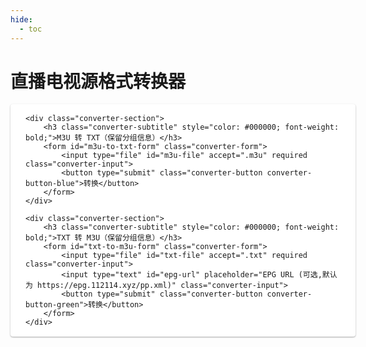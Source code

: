 ```yaml
---
hide:
  - toc
---
```


# 直播电视源格式转换器

<style>
/* 转换器容器的样式 */
.converter-container {
    background-color: #ffffff; /* 设置白色背景 */
    padding: 0.1rem 1.5rem; /* 设置内边距,上下0.1rem,左右1.5rem */
    border-radius: 4px; /* 添加圆角效果 */
    width: 100%; /* 设置宽度为100% */
    max-width: 100%; /* 确保不超过父容器宽度 */
    margin: 0.1rem 0; /* 上下外边距为1rem,左右为0 */
    box-shadow: 0 1px 3px rgba(0, 0, 0, 0.12), 0 1px 2px rgba(0, 0, 0, 0.24); /* 添加阴影效果 */
}

/* 转换器标题样式 */
.converter-title {
    font-size: 0.5rem; /* 设置字体大小 */
    font-weight: 500; /* 设置字体粗细 */
    margin-bottom: 1.5rem; /* 设置下外边距 */
    color: #3f51b5; /* 设置文字颜色为蓝色 */
}

/* 转换器各部分的样式 */
.converter-section {
    margin-bottom: 1rem; /* 设置下外边距,保持各部分之间的间距 */
}

/* 第一个部分的特殊样式 */
.converter-section:first-child {
    margin-top: -0.5rem; /* 为第一个部分添加负的上边距,减少顶部空间 */
}

/* 副标题样式 */
.converter-subtitle {
    font-size: 1.1rem; /* 设置字体大小 */
    font-weight: 500; /* 设置字体粗细 */
    margin-bottom: 0.75rem; /* 设置下外边距,减少副标题和表单之间的间距 */
    color: #424242; /* 设置文字颜色为深灰色 */
}

/* 表单样式 */
.converter-form {
    display: flex; /* 使用弹性布局 */
    flex-direction: column; /* 设置主轴方向为垂直 */
    gap: 0.75rem; /* 设置表单元素之间的间距 */
}

/* 输入框样式 */
.converter-input {
    width: 100%; /* 设置宽度为100% */
    padding: 0.6rem; /* 设置内边距 */
    border: 1px solid #e0e0e0; /* 设置边框样式 */
    border-radius: 4px; /* 添加圆角效果 */
    font-size: 0.9rem; /* 设置字体大小 */
    transition: border-color 0.2s; /* 添加边框颜色变化的过渡效果 */
}

/* 输入框焦点样式 */
.converter-input:focus {
    outline: none; /* 移除默认的焦点轮廓 */
    border-color: #3f51b5; /* 设置焦点时的边框颜色 */
}

/* 按钮通用样式 */
.converter-button {
    width: 100%; /* 设置宽度为100% */
    padding: 0.6rem; /* 设置内边距 */
    color: white; /* 设置文字颜色为白色 */
    border: none; /* 移除边框 */
    border-radius: 4px; /* 添加圆角效果 */
    font-size: 0.9rem; /* 设置字体大小 */
    font-weight: 500; /* 设置字体粗细 */
    cursor: pointer; /* 设置鼠标悬停时的光标样式 */
    transition: background-color 0.2s; /* 添加背景颜色变化的过渡效果 */
    margin-top: 0.25rem; /* 设置上外边距,减少按钮上方的额外间距 */
}

/* 蓝色按钮样式 */
.converter-button-blue {
    background-color: #3b82f6; /* 设置背景颜色为蓝色 */
}

/* 蓝色按钮悬停样式 */
.converter-button-blue:hover {
    background-color: #2563eb; /* 设置悬停时的背景颜色为深蓝色 */
}

/* 绿色按钮样式 */
.converter-button-green {
    background-color: #22c55e; /* 设置背景颜色为绿色 */
}

/* 绿色按钮悬停样式 */
.converter-button-green:hover {
    background-color: #16a34a; /* 设置悬停时的背景颜色为深绿色 */
}
</style>

<div class="converter-container">

    
    <div class="converter-section">
        <h3 class="converter-subtitle" style="color: #000000; font-weight: bold;">M3U 转 TXT（保留分组信息）</h3>
        <form id="m3u-to-txt-form" class="converter-form">
            <input type="file" id="m3u-file" accept=".m3u" required class="converter-input">
            <button type="submit" class="converter-button converter-button-blue">转换</button>
        </form>
    </div>

    <div class="converter-section">
        <h3 class="converter-subtitle" style="color: #000000; font-weight: bold;">TXT 转 M3U（保留分组信息）</h3>
        <form id="txt-to-m3u-form" class="converter-form">
            <input type="file" id="txt-file" accept=".txt" required class="converter-input">
            <input type="text" id="epg-url" placeholder="EPG URL (可选,默认为 https://epg.112114.xyz/pp.xml)" class="converter-input">
            <button type="submit" class="converter-button converter-button-green">转换</button>
        </form>
    </div>
</div>

<script>
function parseM3UToTXT(m3uContent) {
    console.log("Parsing M3U to TXT");
    const lines = m3uContent.split('\n');
    const channels = {};
    let currentGroup = '未分组';

    for (let i = 0; i < lines.length; i++) {
        const line = lines[i].trim();
        if (line.startsWith('#EXTINF:-1')) {
            const groupMatch = line.match(/group-title="([^"]*)"/);
            const nameMatch = line.match(/tvg-name="([^"]*)"/);
            const group = groupMatch ? groupMatch[1] : currentGroup;
            const name = nameMatch ? nameMatch[1] : line.split(',').pop();
            const url = lines[i + 1] ? lines[i + 1].trim() : '';

            if (!channels[group]) {
                channels[group] = [];
            }
            channels[group].push(`${name},${url}`);
            currentGroup = group;
        }
    }

    let txtContent = '';
    for (const [group, channelList] of Object.entries(channels)) {
        txtContent += `${group},#genre#\n`;
        txtContent += channelList.join('\n') + '\n\n';
    }

    return txtContent;
}

function convertTXTToM3U(txtContent, epgUrl) {
    console.log("Converting TXT to M3U");
    const defaultEpgUrl = "https://epg.112114.xyz/pp.xml";
    const lines = txtContent.split('\n');
    let m3uContent = `#EXTM3U x-tvg-url="${epgUrl || defaultEpgUrl}"\n`;
    let currentGenre = '未分类';

    for (const line of lines) {
        const trimmedLine = line.trim();
        if (trimmedLine.endsWith(',#genre#')) {
            currentGenre = trimmedLine.replace(',#genre#', '');
        } else if (trimmedLine && !trimmedLine.startsWith('#')) {
            const [channelName, channelUrl] = trimmedLine.split(',');
            const tvgLogo = `https://epg.112114.xyz/logo/${channelName}.png`;
            m3uContent += `#EXTINF:-1 group-title="${currentGenre}" tvg-name="${channelName}" tvg-logo="${tvgLogo}" epg-url="${epgUrl || defaultEpgUrl}",${channelName}\n`;
            m3uContent += `${channelUrl}\n`;
        }
    }

    return m3uContent;
}

function downloadFile(content, filename) {
    console.log("Downloading file:", filename);
    const blob = new Blob([content], { type: 'text/plain' });
    const url = URL.createObjectURL(blob);
    const a = document.createElement('a');
    a.href = url;
    a.download = filename;
    document.body.appendChild(a);
    a.click();
    document.body.removeChild(a);
    URL.revokeObjectURL(url);
}

function getCurrentDateTime() {
    const now = new Date();
    return now.getFullYear() +
           ('0' + (now.getMonth() + 1)).slice(-2) +
           ('0' + now.getDate()).slice(-2) +
           ('0' + now.getHours()).slice(-2) +
           ('0' + now.getMinutes()).slice(-2) +
           ('0' + now.getSeconds()).slice(-2);
}

function getFileNameWithoutExtension(filename) {
    return filename.split('.').slice(0, -1).join('.');
}

document.addEventListener('DOMContentLoaded', function() {
    console.log("DOM fully loaded");

    const m3uForm = document.getElementById('m3u-to-txt-form');
    const txtForm = document.getElementById('txt-to-m3u-form');

    if (m3uForm) {
        m3uForm.addEventListener('submit', function(e) {
            console.log("M3U to TXT form submitted");
            e.preventDefault();
            const file = document.getElementById('m3u-file').files[0];
            if (!file) {
                console.error("No file selected");
                return;
            }
            const reader = new FileReader();
            reader.onload = function(e) {
                const m3uContent = e.target.result;
                const txtContent = parseM3UToTXT(m3uContent);
                const originalName = getFileNameWithoutExtension(file.name);
                const newFileName = `${originalName}_${getCurrentDateTime()}.txt`;
                downloadFile(txtContent, newFileName);
            };
            reader.readAsText(file);
        });
    } else {
        console.error("M3U to TXT form not found");
    }

    if (txtForm) {
        txtForm.addEventListener('submit', function(e) {
            console.log("TXT to M3U form submitted");
            e.preventDefault();
            const file = document.getElementById('txt-file').files[0];
            if (!file) {
                console.error("No file selected");
                return;
            }
            const epgUrl = document.getElementById('epg-url').value.trim() || "https://epg.112114.xyz/pp.xml";
            const reader = new FileReader();
            reader.onload = function(e) {
                const txtContent = e.target.result;
                const m3uContent = convertTXTToM3U(txtContent, epgUrl);
                const originalName = getFileNameWithoutExtension(file.name);
                const newFileName = `${originalName}_${getCurrentDateTime()}.m3u`;
                downloadFile(m3uContent, newFileName);
            };
            reader.readAsText(file);
        });
    } else {
        console.error("TXT to M3U form not found");
    }
});
</script>